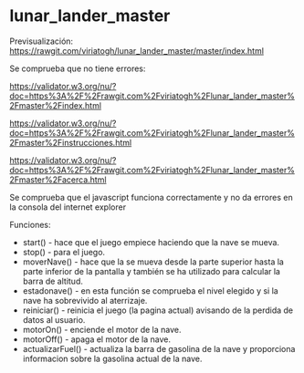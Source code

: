 # lunar_lander_master

Previsualización: https://rawgit.com/viriatogh/lunar_lander_master/master/index.html

Se comprueba que no tiene errores:

https://validator.w3.org/nu/?doc=https%3A%2F%2Frawgit.com%2Fviriatogh%2Flunar_lander_master%2Fmaster%2Findex.html

https://validator.w3.org/nu/?doc=https%3A%2F%2Frawgit.com%2Fviriatogh%2Flunar_lander_master%2Fmaster%2Finstrucciones.html

https://validator.w3.org/nu/?doc=https%3A%2F%2Frawgit.com%2Fviriatogh%2Flunar_lander_master%2Fmaster%2Facerca.html

Se comprueba que el javascript funciona correctamente y no da errores en la consola del internet explorer

Funciones:
* start() - hace que el juego empiece haciendo que la nave se mueva.
* stop() - para el juego.
* moverNave() - hace que la se mueva desde la parte superior hasta la parte inferior de la pantalla y también se ha utilizado para calcular la barra de altitud.
* estadonave() - en esta función se comprueba el nivel elegido y si la nave ha sobrevivido al aterrizaje.
* reiniciar() - reinicia el juego (la pagina actual) avisando de la perdida de datos al usuario.
* motorOn() - enciende el motor de la nave.
* motorOff() - apaga el motor de la nave.
* actualizarFuel() - actualiza la barra de gasolina de la nave y proporciona informacion sobre la gasolina actual de la nave.
